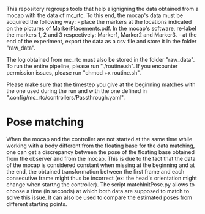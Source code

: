 This repository regroups tools that help alignigning the data obtained from a mocap with the data of mc_rtc. 
To this end, the mocap's data must be acquired the following way:
    - place the markers at the locations indicated on the pictures of MarkerPlacements.pdf. In the mocap's software, re-label the markers 1, 2 and 3 respectively: Marker1, Marker2 and Marker3.
    - at the end of the experiment, export the data as a csv file and store it in the folder "raw_data".

The log obtained from mc_rtc must also be stored in the folder "raw_data".
To run the entire pipeline, please run "./routine.sh". If you encounter permission issues, please run "chmod +x routine.sh".

Please make sure that the timestep you give at the beginning matches with the one used during the run and with the one defined in ".config/mc_rtc/controllers/Passthrough.yaml".


# Pose matching
When the mocap and the controller are not started at the same time while working with a body different from the floating base for the data matching, one can get a discrepancy between the pose of the floating base obtained from the observer and from the mocap. This is due to the fact that the data of the mocap is considered constant when missing at the beginning and at the end, the obtained transformation between the first frame and each consecutive frame might thus be incorrect (ex: the head's orientation might change when startng the controller). The script matchInitPose.py allows to choose a time (in seconds) at which both data are supposed to match to solve this issue. It can also be used to compare the estimated poses from different starting points. 
